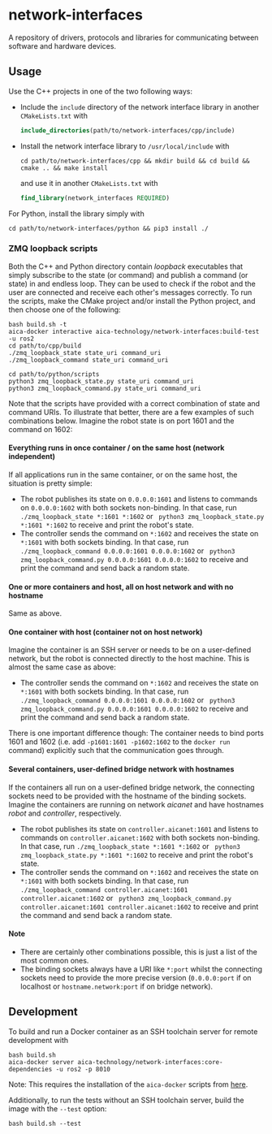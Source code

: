 # network-interfaces

A repository of drivers, protocols and libraries for communicating between software and hardware devices.

## Usage

Use the C++ projects in one of the two following ways:

- Include the `include` directory of the network interface library in another `CMakeLists.txt` with
  ```cmake
  include_directories(path/to/network-interfaces/cpp/include)
  ```
- Install the network interface library to `/usr/local/include` with
  ```console
  cd path/to/network-interfaces/cpp && mkdir build && cd build && cmake .. && make install
  ```
  and use it in another `CMakeLists.txt` with
  ```cmake
  find_library(network_interfaces REQUIRED)
  ```

For Python, install the library simply with

```console
cd path/to/network-interfaces/python && pip3 install ./
```

### ZMQ loopback scripts

Both the C++ and Python directory contain *loopback* executables that simply subscribe to the state (or command)
and publish a command (or state) in and endless loop. They can be used to check if the robot and the user are connected
and receive each other's messages correctly. To run the scripts, make the CMake project and/or install the Python
project, and then choose one of the following:

```
bash build.sh -t
aica-docker interactive aica-technology/network-interfaces:build-test -u ros2
cd path/to/cpp/build
./zmq_loopback_state state_uri command_uri
./zmq_loopback_command state_uri command_uri

cd path/to/python/scripts
python3 zmq_loopback_state.py state_uri command_uri
python3 zmq_loopback_command.py state_uri command_uri
```

Note that the scripts have provided with a correct combination of state and command URIs. To illustrate that better,
there are a few examples of such combinations below. Imagine the robot state is on port 1601 and the command on 1602:

#### Everything runs in once container / on the same host (network independent)

If all applications run in the same container, or on the same host, the situation is pretty simple:

- The robot publishes its state on `0.0.0.0:1601` and listens to commands on `0.0.0.0:1602` with both sockets
  non-binding. In that case, run `./zmq_loopback_state *:1601 *:1602` or `
  python3 zmq_loopback_state.py *:1601 *:1602` to receive and print the robot's state.
- The controller sends the command on `*:1602` and receives the state on `*:1601` with both sockets binding. In that
  case, run `./zmq_loopback_command 0.0.0.0:1601 0.0.0.0:1602` or `
  python3 zmq_loopback_command.py 0.0.0.0:1601 0.0.0.0:1602` to receive and print the command and send back a random
  state.

#### One or more containers and host, all on host network and with no hostname

Same as above.

#### One container with host (container not on host network)

Imagine the container is an SSH server or needs to be on a user-defined network, but the robot is connected directly to
the host machine. This is almost the same case as above:

- The controller sends the command on `*:1602` and receives the state on `*:1601` with both sockets binding. In that
  case, run `./zmq_loopback_command 0.0.0.0:1601 0.0.0.0:1602` or `
  python3 zmq_loopback_command.py 0.0.0.0:1601 0.0.0.0:1602` to receive and print the command and send back a random
  state.

There is one important difference though: The container needs to bind ports 1601 and 1602 (i.e.
add `-p1601:1601 -p1602:1602` to the `docker run` command) explicitly such that the communication goes through.

#### Several containers, user-defined bridge network with hostnames

If the containers all run on a user-defined bridge network, the connecting sockets need to be provided with the hostname
of the binding sockets. Imagine the containers are running on network *aicanet* and have hostnames *robot* and
*controller*, respectively.

- The robot publishes its state on `controller.aicanet:1601` and listens to commands on `controller.aicanet:1602` with
  both sockets non-binding. In that case, run `./zmq_loopback_state *:1601 *:1602` or `
  python3 zmq_loopback_state.py *:1601 *:1602` to receive and print the robot's state.
- The controller sends the command on `*:1602` and receives the state on `*:1601` with both sockets binding. In that
  case, run `./zmq_loopback_command controller.aicanet:1601 controller.aicanet:1602` or `
  python3 zmq_loopback_command.py controller.aicanet:1601 controller.aicanet:1602` to receive and print the command and
  send back a random state.

#### Note

- There are certainly other combinations possible, this is just a list of the most common ones.
- The binding sockets always have a URI like `*:port` whilst the connecting sockets need to provide the more precise
  version (`0.0.0.0:port` if on localhost or `hostname.network:port` if on bridge network).

## Development

To build and run a Docker container as an SSH toolchain server for remote development with

```console
bash build.sh
aica-docker server aica-technology/network-interfaces:core-dependencies -u ros2 -p 8010
```

Note: This requires the installation of the `aica-docker` scripts
from [here](https://github.com/aica-technology/docker-images).

Additionally, to run the tests without an SSH toolchain server, build the image with the `--test` option:

```console
bash build.sh --test
```
